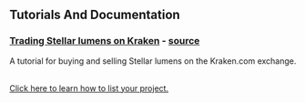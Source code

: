 ## Tutorials And Documentation

### [Trading Stellar lumens on Kraken](https://gitlab.com/yumit.goog/stellar-kraken-tutorial/wikis/home) - [source](https://gitlab.com/yumit.goog/stellar-kraken-tutorial)   
A tutorial for buying and selling Stellar lumens on the Kraken.com exchange.  
&nbsp;

[Click here to learn how to list your project.](https://github.com/stellar/os-projects/tree/master#-how-to-get-your-project-listed)
